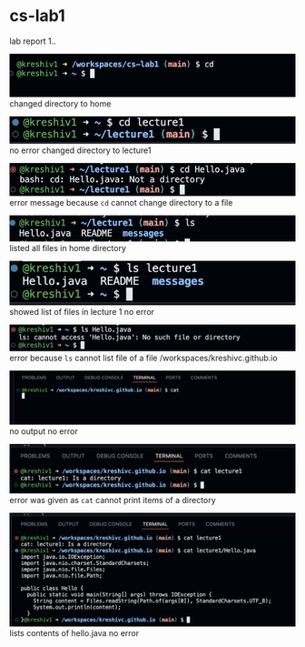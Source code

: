 # cs-lab1
lab report 1..


![Image](CD1.jpg)
changed directory to home


![Image](CD2.jpg)
no error
changed directory to lecture1


![Image](CD3.jpg)
error message because `cd` cannot change directory to a file


![Image](LS1.jpg)
listed all files in home directory


![Image](LS2.jpg)
showed list of files in lecture 1
no error


![Image](LS3.jpg)
error because `ls` cannot list file of a file
/workspaces/kreshivc.github.io


![Image](cat1.png)
no output
no error


![Image](cat2.png)
error was given as `cat` cannot print items of a directory


![Image](cat3.png)
lists contents of hello.java
no error

